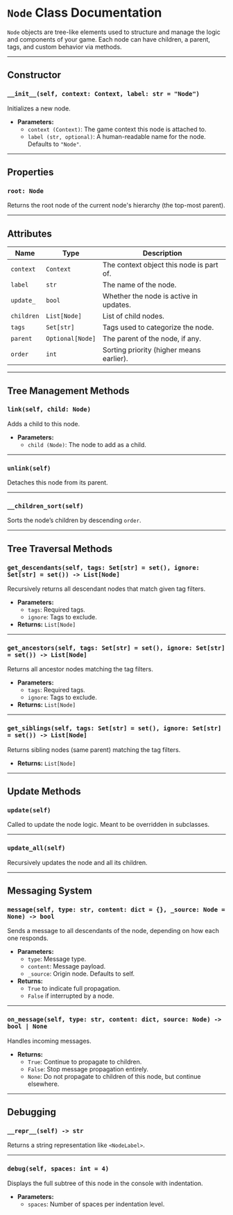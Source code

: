 # `Node` Class Documentation

`Node` objects are tree-like elements used to structure and manage the logic and components of your game. Each node can have children, a parent, tags, and custom behavior via methods.

---

## Constructor

### `__init__(self, context: Context, label: str = "Node")`

Initializes a new node.

- **Parameters:**
  - `context (Context)`: The game context this node is attached to.
  - `label (str, optional)`: A human-readable name for the node. Defaults to `"Node"`.

---

## Properties

### `root: Node`
Returns the root node of the current node's hierarchy (the top-most parent).

---

## Attributes

| Name        | Type                | Description                                  |
|-------------|---------------------|----------------------------------------------|
| `context`   | `Context`           | The context object this node is part of.     |
| `label`     | `str`               | The name of the node.                        |
| `update_`   | `bool`              | Whether the node is active in updates.       |
| `children`  | `List[Node]`        | List of child nodes.                         |
| `tags`      | `Set[str]`          | Tags used to categorize the node.            |
| `parent`    | `Optional[Node]`    | The parent of the node, if any.              |
| `order`     | `int`               | Sorting priority (higher means earlier).     |

---

## Tree Management Methods

### `link(self, child: Node)`
Adds a child to this node.

- **Parameters:**
  - `child (Node)`: The node to add as a child.

---

### `unlink(self)`
Detaches this node from its parent.

---

### `__children_sort(self)`
Sorts the node’s children by descending `order`.

---

## Tree Traversal Methods

### `get_descendants(self, tags: Set[str] = set(), ignore: Set[str] = set()) -> List[Node]`

Recursively returns all descendant nodes that match given tag filters.

- **Parameters:**
  - `tags`: Required tags.
  - `ignore`: Tags to exclude.
- **Returns:** `List[Node]`

---

### `get_ancestors(self, tags: Set[str] = set(), ignore: Set[str] = set()) -> List[Node]`

Returns all ancestor nodes matching the tag filters.

- **Parameters:**
  - `tags`: Required tags.
  - `ignore`: Tags to exclude.
- **Returns:** `List[Node]`

---

### `get_siblings(self, tags: Set[str] = set(), ignore: Set[str] = set()) -> List[Node]`

Returns sibling nodes (same parent) matching the tag filters.

- **Returns:** `List[Node]`

---

## Update Methods

### `update(self)`

Called to update the node logic. Meant to be overridden in subclasses.

---

### `update_all(self)`

Recursively updates the node and all its children.

---

## Messaging System

### `message(self, type: str, content: dict = {}, _source: Node = None) -> bool`

Sends a message to all descendants of the node, depending on how each one responds.

- **Parameters:**
  - `type`: Message type.
  - `content`: Message payload.
  - `_source`: Origin node. Defaults to self.
- **Returns:** 
  - `True` to indicate full propagation.
  - `False` if interrupted by a node.

---

### `on_message(self, type: str, content: dict, source: Node) -> bool | None`

Handles incoming messages.

- **Returns:**
  - `True`: Continue to propagate to children.
  - `False`: Stop message propagation entirely.
  - `None`: Do not propagate to children of this node, but continue elsewhere.

---

## Debugging

### `__repr__(self) -> str`

Returns a string representation like `<NodeLabel>`.

---

### `debug(self, spaces: int = 4)`

Displays the full subtree of this node in the console with indentation.

- **Parameters:**
  - `spaces`: Number of spaces per indentation level.
